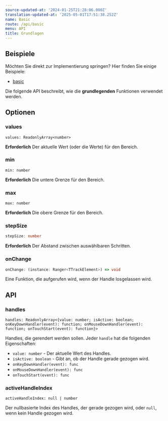 ```yaml
---
source-updated-at: '2024-01-25T21:28:06.000Z'
translation-updated-at: '2025-05-01T17:51:38.252Z'
name: Basic
route: /api/basic
menu: API
title: Grundlagen
---
```

## Beispiele  
Möchten Sie direkt zur Implementierung springen? Hier finden Sie einige Beispiele:

- [basic](../../examples/react/basic)

Die folgende API beschreibt, wie die **grundlegenden** Funktionen verwendet werden.

## Optionen

### values

```tsx
values: ReadonlyArray<number>
```
**Erforderlich** Der aktuelle Wert (oder die Werte) für den Bereich.

### min

```tsx
min: number
```
**Erforderlich** Die untere Grenze für den Bereich.

### max

```tsx
max: number
```
**Erforderlich** Die obere Grenze für den Bereich.

### stepSize

```ts
stepSize: number
```
**Erforderlich** Der Abstand zwischen auswählbaren Schritten.

### onChange

```ts
onChange: (instance: Ranger<TTrackElement>) => void
```
Eine Funktion, die aufgerufen wird, wenn der Handle losgelassen wird.

## API

### handles
```tsx
handles: ReadonlyArray<{value: number; isActive: boolean; onKeyDownHandler(event): function; onMouseDownHandler(event): function; onTouchStart(event): function}>
```
Handles, die gerendert werden sollen. Jeder `handle` hat die folgenden Eigenschaften:
 - `value: number` - Der aktuelle Wert des Handles.
 - `isActive: boolean` - Gibt an, ob der Handle gerade gezogen wird.
 - `onKeyDownHandler(event): func`
 - `onMouseDownHandler(event): func`
 - `onTouchStart(event): func`

### activeHandleIndex
```tsx
activeHandleIndex: null | number
```
Der nullbasierte Index des Handles, der gerade gezogen wird, oder `null`, wenn kein Handle gezogen wird.
